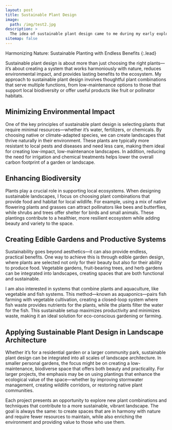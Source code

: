 ```yaml
---
layout: post
title: Sustainable Plant Design
image: 
  path: /img/test2.jpg
description: >
  The idea of sustainable plant design came to me during my early explorations into landscape architecture. I was fascinated by how plants could do more than just beautify a space—they could serve as a key to sustainability.
sitemap: false
---
```


Harmonizing Nature: Sustainable Planting with Endless Benefits
{:.lead}

Sustainable plant design is about more than just choosing the right plants—it’s about creating a system that works harmoniously with nature, reduces environmental impact, and provides lasting benefits to the ecosystem. My approach to sustainable plant design involves thoughtful plant combinations that serve multiple functions, from low-maintenance options to those that support local biodiversity or offer useful products like fruit or pollinator habitats.

## Minimizing Environmental Impact
One of the key principles of sustainable plant design is selecting plants that require minimal resources—whether it’s water, fertilizers, or chemicals. By choosing native or climate-adapted species, we can create landscapes that thrive naturally in their environment. These plants are typically more resistant to local pests and diseases and need less care, making them ideal for creating low-impact, low-maintenance landscapes. In addition, reducing the need for irrigation and chemical treatments helps lower the overall carbon footprint of a garden or landscape.

## Enhancing Biodiversity
Plants play a crucial role in supporting local ecosystems. When designing sustainable landscapes, I focus on choosing plant combinations that provide food and habitat for local wildlife. For example, using a mix of native flowering plants and grasses can attract pollinators like bees and butterflies, while shrubs and trees offer shelter for birds and small animals. These plantings contribute to a healthier, more resilient ecosystem while adding beauty and variety to the space.

## Creating Edible Gardens and Productive Systems
Sustainability goes beyond aesthetics—it can also provide endless, practical benefits. One way to achieve this is through edible garden design, where plants are selected not only for their beauty but also for their ability to produce food. Vegetable gardens, fruit-bearing trees, and herb gardens can be integrated into landscapes, creating spaces that are both functional and sustainable.

I am also interested in systems that combine plants and aquaculture, like vegetable and fish systems. This method—known as aquaponics—pairs fish farming with vegetable cultivation, creating a closed-loop system where fish waste provides nutrients for the plants, while the plants filter the water for the fish. This sustainable setup maximizes productivity and minimizes waste, making it an ideal solution for eco-conscious gardening or farming.

## Applying Sustainable Plant Design in Landscape Architecture
Whether it’s for a residential garden or a larger community park, sustainable plant design can be integrated into all scales of landscape architecture. In smaller personal gardens, the focus might be on creating a low-maintenance, biodiverse space that offers both beauty and practicality. For larger projects, the emphasis may be on using plantings that enhance the ecological value of the space—whether by improving stormwater management, creating wildlife corridors, or restoring native plant communities.

Each project presents an opportunity to explore new plant combinations and techniques that contribute to a more sustainable, vibrant landscape. The goal is always the same: to create spaces that are in harmony with nature and require fewer resources to maintain, while also enriching the environment and providing value to those who use them.
